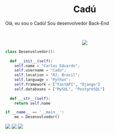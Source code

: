 <h1 align="center">
  <b>Cadú</b>
</h1>

Olá, eu sou o Cadú! Sou desenvolvedor Back-End

<br>

<p>
<div align="center">
  <img src="https://img.shields.io/badge/-Python-98b982?style=for-the-badge&logo=python&logoColor=98b982&labelColor=282828">
</div>
</p>

```python
class Desenvolvedor():
    
  def __init__(self):
    self.name = "Carlos Eduardo";
    self.username = "Cadu";
    self.location = "RJ, Brasil";
    self.language = "Python";
    self.framework = ["FastAPI", "Django"]
    self.databases = ["MySQL", "PostgreSQL"]
  
  def __str__(self):
    return self.name

if __name__ == '__main__':
    me = Desenvolvedor()
```

<p align="left">
  <a href="#" alt="Gmail">
  <img src="https://img.shields.io/badge/-Gmail-FF0000?style=flat-square&labelColor=FF0000&logo=gmail&logoColor=white&link=cadu.dev7@gmail.com" /></a>

  <a href="https://www.linkedin.com/in/carlos-eduardo-b1b9aa230/" alt="LinkedIn">
  <img src="https://img.shields.io/badge/-Linkedin-0e76a8?style=flat-square&logo=Linkedin&logoColor=white" /></a>

  <a href="#" alt="Instagram">
  <img src="https://img.shields.io/badge/-Instagram-DF0174?style=flat-square&labelColor=DF0174&logo=instagram&logoColor=white&link=https://www.instagram.com/mrcadu7/"/></a>
</p>
